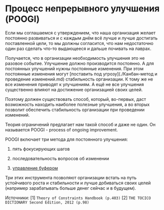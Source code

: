 # Процесс непрерывного улучшения (POOGI)



Если мы соглашаемся с утверждением, что наша организация желает постоянно  развиваться и с каждым днём всё лучше и лучше достигать поставленной  цели, то мы должны согласится, что нам недостаточно один раз сделать  что-то выдающееся и дальше почивать на лаврах.



Получается, что в организации необходимость улучшения это не разовое событие.  Улучшение должно производится постоянно. А для постоянных улучшений  нужны постоянные изменения. При этом постоянные изменения могут [поставить под угрозу](./Канбан-метод и проведение изменений.md) стабильность организации. К тому же не все изменения приводят к  улучшениям. А ещё не все улучшения существенно влияют на достижение  организацией своих целей.

Поэтому должен существовать способ, который, во-первых, даст возможность  находить наиболее полезные улучшения, а во вторых позволит обеспечить  стабильность организации при проведении изменений. 



Теория ограничений предлагает нам такой способ и даже не один. Он называется POOGI - process of ongoing improvement.

POOGI включает три метода для постоянного улучшения:

1. пять фокусирующих шагов

2. последовательность вопросов об изменении

3. [управление буфером]()



Три этих инструмента позволяют организации встать на путь устойчивого роста и стабильности и лучше добиваться своих целей (например зарабатывать  больше денег сейчас и в будущем).



Источники:
[1] `Theory of Constraints Handbook (p.403)`
[2] `THE TOCICO DICTIONARY Second Edition, 2012 (p.98)`